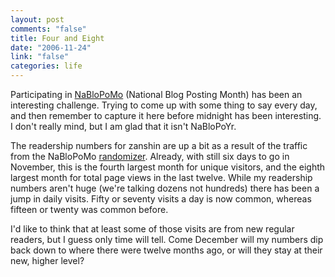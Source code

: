 ```yaml
--- 
layout: post
comments: "false"
title: Four and Eight
date: "2006-11-24"
link: "false"
categories: life
---
```

Participating in <a href="http://www.fussy.org/nablopomo.html" title="NaBloPoMo">NaBloPoMo</a> (National Blog Posting Month) has been an interesting challenge. Trying to come up with some thing to say every day, and then remember to capture it here before midnight has been interesting. I don't really mind, but I am glad that it isn't NaBloPoYr.

The readership numbers for zanshin are up a bit as a result of the traffic from the NaBloPoMo <a href="http://pinkelephants.org/nablopomo/randomizer.html">randomizer</a>. Already, with still six days to go in November, this is the fourth largest month for unique visitors, and the eighth largest month for total page views in the last twelve. While my readership numbers aren't huge (we're talking dozens not hundreds) there has been a jump in daily visits. Fifty or seventy visits a day is now common, whereas fifteen or twenty was common before.

I'd like to think that at least some of those visits are from new regular readers, but I guess only time will tell. Come December will my numbers dip back down to where there were twelve months ago, or will they stay at their new, higher level?
